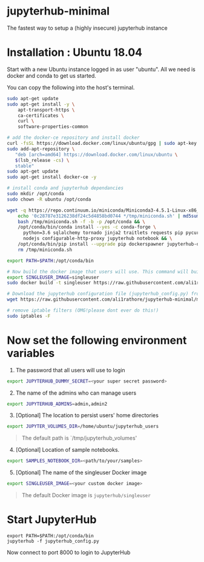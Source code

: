# jupyterhub-minimal
The fastest way to setup a (highly insecure) jupyterhub instance

# Installation : Ubuntu 18.04

Start with a new Ubuntu instance logged in as user "ubuntu".  All we need is docker and conda to get us started.

You can copy the following into the host's terminal.

```bash
sudo apt-get update
sudo apt-get install -y \
    apt-transport-https \
    ca-certificates \
    curl \
    software-properties-common

# add the docker-ce repository and install docker
curl -fsSL https://download.docker.com/linux/ubuntu/gpg | sudo apt-key add -
sudo add-apt-repository \
   "deb [arch=amd64] https://download.docker.com/linux/ubuntu \
   $(lsb_release -cs) \
   stable"
sudo apt-get update
sudo apt-get install docker-ce -y

# install conda and jupyterhub dependancies
sudo mkdir /opt/conda
sudo chown -R ubuntu /opt/conda

wget -q https://repo.continuum.io/miniconda/Miniconda3-4.5.1-Linux-x86_64.sh -O /tmp/miniconda.sh  && \
    echo '0c28787e3126238df24c5d4858bd0744 */tmp/miniconda.sh' | md5sum -c - && \
    bash /tmp/miniconda.sh -f -b -p /opt/conda && \
    /opt/conda/bin/conda install --yes -c conda-forge \
      python=3.6 sqlalchemy tornado jinja2 traitlets requests pip pycurl \
      nodejs configurable-http-proxy jupyterhub notebook && \
    /opt/conda/bin/pip install --upgrade pip dockerspawner jupyterhub-dummyauthenticator && \
    rm /tmp/miniconda.sh

export PATH=$PATH:/opt/conda/bin

# Now build the docker image that users will use. This command will build a container from the Dockerfile in this repo
export SINGLEUSER_IMAGE=singleuser
sudo docker build -t singleuser https://raw.githubusercontent.com/ali1rathore/jupyterhub-minimal/master/Dockerfile

# Download the jupyterhub configuration file (jupyterhub_config.py) from this repo
wget https://raw.githubusercontent.com/ali1rathore/jupyterhub-minimal/master/jupyterhub_config.py

# remove iptable filters (OMG!please dont ever do this!)
sudo iptables -F
```

# Now set the following environment variables

1. The password that all users will use to login

```bash
export JUPYTERHUB_DUMMY_SECRET=<your super secret password>
```

2. The name of the admins who can manage users

```bash
export JUPYTERHUB_ADMINS=admin,admin2
```

3. [Optional] The location to persist users' home directories

```bash
export JUPYTER_VOLUMES_DIR=/home/ubuntu/jupyterhub_users
```

> The default path is `/tmp/jupyterhub_volumes'

4. [Optional] Location of sample notebooks.

```bash
export SAMPLES_NOTEBOOK_DIR=<path/to/your/samples>
```

5. [Optional] The name of the singleuser Docker image

```bash
export SINGLEUSER_IMAGE=<your custom docker image>
```

> The default Docker image is `jupyterhub/singleuser`

# Start JupyterHub

```
export PATH=$PATH:/opt/conda/bin
jupyterhub -f jupyterhub_config.py
```

Now connect to port 8000 to login to JupyterHub
